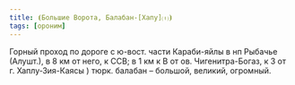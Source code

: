```yaml
---
title: ⦗Большие Ворота, Балабан-[Хапу]⒯⦘
tags: [ороним]
---
```


Горный проход по дороге с ю-вост. части Караби-яйлы в нп Рыбачье (Алушт.), в 8
км от него, к ССВ; в 1 км к В от ов. Чигенитра-Богаз, к З от г. Хаплу-Зия-Каясы
) тюрк. балабан – большой, великий, огромный.
